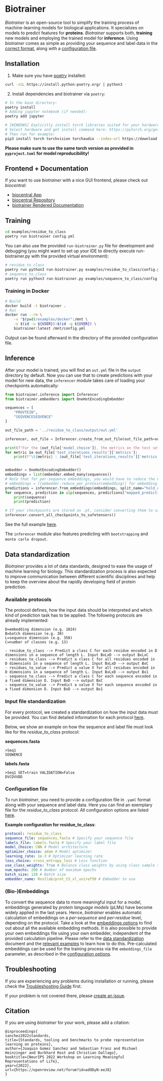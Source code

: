# Biotrainer

*Biotrainer* is an open-source tool to simplify the training process of machine-learning models for biological
applications. It specializes on models to predict features for **proteins**. *Biotrainer* supports both, **training**
new models and employing the trained model for **inference**.
Using *biotrainer* comes as simple as providing your sequence and label data in the 
[correct format](#data-standardization), along with a [configuration file](#example-configuration-file).

## Installation

1. Make sure you have [poetry](https://python-poetry.org/) installed: 
```bash
curl -sSL https://install.python-poetry.org/ | python3 -
```

2. Install dependencies and biotrainer via `poetry`:
```bash
# In the base directory:
poetry install
# Adding jupyter notebook (if needed):
poetry add jupyter

# [WINDOWS] Explicitly install torch libraries suited for your hardware:
# Select hardware and get install command here: https://pytorch.org/get-started/locally/
# Then run for example:
pip3 install torch torchvision torchaudio --index-url https://download.pytorch.org/whl/cu118
```
**Please make sure to use the same torch version as provided in `pyproject.toml` for model reproducibility!**

## Frontend + Documentation

If you want to use *biotrainer* with a nice GUI frontend, please check out *biocentral*: 
* [biocentral App](https://biocentral.cloud/app) 
* [biocentral Repository](https://github.com/biocentral/biocentral)
* [biotrainer Rendered Documentation](https://biocentral.cloud/docs/biotrainer/config_file_options)

## Training

```bash
cd examples/residue_to_class
poetry run biotrainer config.yml
```

You can also use the provided `run-biotrainer.py` file for development and debugging (you might want to set up your 
IDE to directly execute run-biotrainer.py with the provided virtual environment):
```bash
# residue_to_class
poetry run python3 run-biotrainer.py examples/residue_to_class/config.yml
# sequence_to_class
poetry run python3 run-biotrainer.py examples/sequence_to_class/config.yml
```

### Training in Docker

```bash
# Build
docker build -t biotrainer .
# Run
docker run --rm \
    -v "$(pwd)/examples/docker":/mnt \
    -u $(id -u ${USER}):$(id -g ${USER}) \
    biotrainer:latest /mnt/config.yml
```

Output can be found afterward in the directory of the provided configuration file.

## Inference

After your model is trained, you will find an `out.yml` file in the `output` directory by default. Now you can use
that to create predictions with your model for new data, the `inferencer` module takes care of loading your checkpoints
automatically:
```python
from biotrainer.inference import Inferencer
from biotrainer.embedders import OneHotEncodingEmbedder

sequences = [
    "PROVTEIN",
    "SEQVENCESEQVENCE"
]

out_file_path = '../residue_to_class/output/out.yml'

inferencer, out_file = Inferencer.create_from_out_file(out_file_path=out_file_path, allow_torch_pt_loading=True)

print(f"For the {out_file['model_choice']}, the metrics on the test set are:")
for metric in out_file['test_iterations_results']['metrics']:
    print(f"\t{metric} : {out_file['test_iterations_results']['metrics'][metric]}")


embedder = OneHotEncodingEmbedder()
embeddings = list(embedder.embed_many(sequences))
# Note that for per-sequence embeddings, you would have to reduce the embeddings now:
# embeddings = [[embedder.reduce_per_protein(embedding)] for embedding in embeddings]
predictions = inferencer.from_embeddings(embeddings, split_name="hold_out")
for sequence, prediction in zip(sequences, predictions["mapped_predictions"].values()):
    print(sequence)
    print(prediction)

# If your checkpoints are stored as .pt, consider converting them to safetensors (supported by biotrainer >=0.9.1)
inferencer.convert_all_checkpoints_to_safetensors()
```
See the full example [here](examples/inference/predict.py).

The `inferencer` module also features predicting with `bootstrapping` and `monte carlo dropout`. 

## Data standardization

*Biotrainer* provides a lot of data standards, designed to ease the usage of machine learning for biology. 
This standardization process is also expected to improve communication between different scientific disciplines
and help to keep the overview about the rapidly developing field of protein prediction.

### Available protocols

The protocol defines, how the input data should be interpreted and which kind of prediction task has to be applied.
The following protocols are already implemented:
```text
D=embedding dimension (e.g. 1024)
B=batch dimension (e.g. 30)
L=sequence dimension (e.g. 350)
C=number of classes (e.g. 13)

- residue_to_class --> Predict a class C for each residue encoded in D dimensions in a sequence of length L. Input BxLxD --> output BxLxC
- residues_to_class --> Predict a class C for all residues encoded in D dimensions in a sequence of length L. Input BxLxD --> output BxC
- residues_to_value --> Predict a value V for all residues encoded in D dimensions in a sequence of length L. Input BxLxD --> output Bx1
- sequence_to_class --> Predict a class C for each sequence encoded in a fixed dimension D. Input BxD --> output BxC
- sequence_to_value --> Predict a value V for each sequence encoded in a fixed dimension D. Input BxD --> output Bx1
```

### Input file standardization

For every protocol, we created a standardization on how the input data must be provided. You can find detailed 
information for each protocol [here](docs/data_standardization.md).

Below, we show an example on how the sequence and label file must look like for the *residue_to_class* protocol:

**sequences.fasta**
```fasta
>Seq1
SEQWENCE
```

**labels.fasta**
```fasta
>Seq1 SET=train VALIDATION=False
DVCDVVDD
```

### Configuration file

To run *biotrainer*, you need to provide a configuration file in `.yaml` format along with your sequence and label data. 
Here you can find an exemplary file for the *residue_to_class* protocol. All configuration options are listed
[here](docs/config_file_options.md).

**Example configuration for residue_to_class**:
```yaml
protocol: residue_to_class
sequence_file: sequences.fasta # Specify your sequence file
labels_file: labels.fasta # Specify your label file
model_choice: CNN # Model architecture 
optimizer_choice: adam # Model optimizer
learning_rate: 1e-3 # Optimizer learning rate
loss_choice: cross_entropy_loss # Loss function 
use_class_weights: True # Balance class weights by using class sample size in the given dataset
num_epochs: 200 # Number of maximum epochs
batch_size: 128 # Batch size
embedder_name: Rostlab/prot_t5_xl_uniref50 # Embedder to use
```

### (Bio-)Embeddings

To convert the sequence data to more meaningful input for a model, embeddings generated by 
*protein language models* (pLMs) have become widely applied in the last years. 
Hence, *biotrainer* enables automatic calculation of embeddings on a *per-sequence* and *per-residue* level, 
depending on the protocol. 
Take a look at the [embeddings options](docs/config_file_options.md#embeddings) to find out about all the available
embedding methods. It is also possible to provide your own embeddings file using your own embedder, 
independent of the provided calculation pipeline. Please refer to the 
[data standardization](docs/data_standardization.md#embeddings) document and the 
[relevant examples](examples/custom_embeddings/) to learn how to do this. Pre-calculated embeddings can be used for
the training process via the `embeddings_file` parameter, 
as described in the [configuration options](docs/config_file_options.md#embeddings).

## Troubleshooting

If you are experiencing any problems during installation or running, 
please check the [Troubleshooting Guide](docs/troubleshooting.md) first.

If your problem is not covered there, please [create an issue](https://github.com/sacdallago/biotrainer/issues/new).

## Citation

If you are using *biotrainer* for your work, please add a citation:

```text
@inproceedings{
sanchez2022standards,
title={Standards, tooling and benchmarks to probe representation learning on proteins},
author={Joaquin Gomez Sanchez and Sebastian Franz and Michael Heinzinger and Burkhard Rost and Christian Dallago},
booktitle={NeurIPS 2022 Workshop on Learning Meaningful Representations of Life},
year={2022},
url={https://openreview.net/forum?id=adODyN-eeJ8}
}
```
